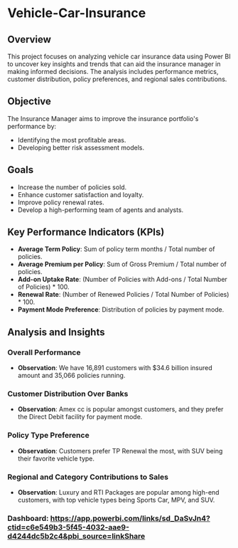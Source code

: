# Vehicle-Car-Insurance
## Overview
This project focuses on analyzing vehicle car insurance data using Power BI to uncover key insights and trends that can aid the insurance manager in making informed decisions. The analysis includes performance metrics, customer distribution, policy preferences, and regional sales contributions.

## Objective
The Insurance Manager aims to improve the insurance portfolio's performance by:
- Identifying the most profitable areas.
- Developing better risk assessment models.

## Goals
- Increase the number of policies sold.
- Enhance customer satisfaction and loyalty.
- Improve policy renewal rates.
- Develop a high-performing team of agents and analysts.

## Key Performance Indicators (KPIs)
- **Average Term Policy**: Sum of policy term months / Total number of policies.
- **Average Premium per Policy**: Sum of Gross Premium / Total number of policies.
- **Add-on Uptake Rate**: (Number of Policies with Add-ons / Total Number of Policies) * 100.
- **Renewal Rate**: (Number of Renewed Policies / Total Number of Policies) * 100.
- **Payment Mode Preference**: Distribution of policies by payment mode.

## Analysis and Insights
### Overall Performance
- **Observation**: We have 16,891 customers with $34.6 billion insured amount and 35,066 policies running.

### Customer Distribution Over Banks
- **Observation**: Amex cc is popular amongst customers, and they prefer the Direct Debit facility for payment mode.

### Policy Type Preference
- **Observation**: Customers prefer TP Renewal the most, with SUV being their favorite vehicle type.

### Regional and Category Contributions to Sales
- **Observation**: Luxury and RTI Packages are popular among high-end customers, with top vehicle types being Sports Car, MPV, and SUV.
### Dashboard: https://app.powerbi.com/links/sd_DaSvJn4?ctid=c6e549b3-5f45-4032-aae9-d4244dc5b2c4&pbi_source=linkShare
